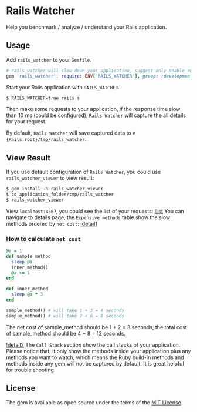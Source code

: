 # Rails Watcher
Help you benchmark / analyze / understand your Rails application.

## Usage
Add `rails_watcher` to your `Gemfile`.

```ruby
# rails_watcher will slow down your application, suggest only enable on development environment.
gem 'rails_watcher', require: ENV['RAILS_WATCHER'], group: :development
```

Start your Rails application with `RAILS_WATCHER`.
```sh
$ RAILS_WATCHER=true rails s
```

Then make some requests to your application, if the response time slow than 10 ms (could be configured), `Rails Watcher` will capture the all details for your request.

By default, `Rails Watcher` will save captured data to `#{Rails.root}/tmp/rails_watcher`.

## View Result
If you use default configuration of `Rails Watcher`, you could use `rails_watcher_viewer` to view result:
```sh
$ gem install -N rails_watcher_viewer
$ cd application_folder/tmp/rails_watcher
$ rails_watcher_viewer
```
View `localhost:4567`, you could see the list of your requests:
[!list](https://raw.githubusercontent.com/piecehealth/rails_watcher/master/list.png)
You can navigate to details page, the `Expensive methods` table show the slow methods ordered by `net cost`:
[!detail1](https://raw.githubusercontent.com/piecehealth/rails_watcher/master/detail1.png)
### How to calculate `net cost`
```ruby
@a = 1
def sample_method
  sleep @a
  inner_method()
  @a += 1
end

def inner_method
  sleep @a * 3
end

sample_method() # will take 1 + 3 = 4 seconds
sample_method() # will take 2 + 6 = 8 seconds
```
The net cost of sample_method should be 1 + 2 = 3 seconds, the total cost of sample_method should be 4 + 8 = 12 seconds.

[!detail2](https://raw.githubusercontent.com/piecehealth/rails_watcher/master/detail2.png)
The `Call Stack` section show the call stacks of your application.
Please notice that, it only show the methods inside your application plus any methods you want to watch, which means the Ruby build-in methods and methods inside any gem will not be captured by default. It is great helpful for trouble shooting.


## License
The gem is available as open source under the terms of the [MIT License](http://opensource.org/licenses/MIT).
